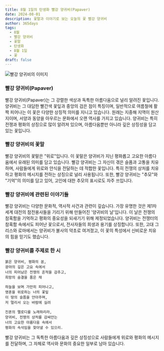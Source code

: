 ```yaml
---
title: 8월 1일의 탄생화 빨강 양귀비(Papaver)
date: 2024-08-01
description: 꽃말과 이야기로 보는 오늘의 꽃 빨강 양귀비
author: 365days
tags:
  - 8월
  - 빨강 양귀비
  - 꽃말
  - 탄생화
  - 8월 1일
  - 꽃
draft: false
---
```


![빨강 양귀비의 이미지](https://cdn.pixabay.com/photo/2019/06/02/11/22/poppies-4246241_1280.jpg#center)


### 빨강 양귀비(Papaver)

빨강 양귀비(Papaver)는 그 강렬한 색상과 독특한 아름다움으로 널리 알려진 꽃입니다. 양귀비는 그 대담한 빨간색 꽃잎과 중앙의 검은 점이 특징이며, 일반적으로 여름철에 활짝 피어나는 이 꽃은 다양한 상징적 의미를 지니고 있습니다. 원래는 지중해 지역이 원산지이며, 서양과 동양을 아우르는 문화에서 오랜 역사를 가지고 있습니다. 양귀비는 특히 전쟁과 평화의 상징으로 많이 알려져 있으며, 아름다움뿐만 아니라 깊은 상징성을 담고 있는 꽃입니다.

### 빨강 양귀비의 꽃말

빨강 양귀비의 꽃말은 "위로"입니다. 이 꽃말은 양귀비가 지닌 평화롭고 고요한 아름다움에서 유래된 의미를 담고 있습니다. 빨강 양귀비는 그 자신이 겪은 슬픔과 고통을 치유하며, 사람들에게 위로와 안식을 전달하는 데 적합한 꽃입니다. 특히 전쟁의 상처를 치유하고 평화의 메시지를 전하는 상징으로 널리 사용됩니다. 또한, 빨강 양귀비는 "추모"와 "기억"의 의미를 담고 있어, 고인에 대한 추모의 표시로도 자주 쓰입니다.

### 빨강 양귀비에 관련된 이야기들

빨강 양귀비는 다양한 문화적, 역사적 사건과 관련이 깊습니다. 가장 유명한 것은 제1차 세계 대전의 참전용사들을 기리기 위해 만들어진 '양귀비의 날'입니다. 이 날은 전쟁의 참혹함을 기억하고 평화의 중요성을 되새기기 위해 제정되었습니다. 양귀비는 전쟁터의 참혹함 속에서도 피어난 꽃으로서, 전사자들의 희생과 용기를 상징합니다. 또한, 고대 그리스와 로마에서는 양귀비가 불사의 약초로 여겨졌고, 이 꽃의 특성에서 신비로운 치유의 힘을 믿기도 했습니다. 

### 빨강 양귀비를 주제로 한 시

	붉은 양귀비, 평화의 꿈,
	광야의 깊은 고요 속에서
	너의 피어남은 전쟁의 흔적을 감추고,
	희망의 숨결을 품은 채
	
	하늘을 보며 가만히 피어나고,
	영혼을 위로하는 너의 꽃잎
	이 땅의 슬픔을 안아주며,
	저 멀리서 오는 바람에 실려
	
	진혼의 멜로디를 노래하리라,
	양귀비, 전쟁의 상처를 감싸안는
	너의 고요한 아름다움 속에서
	평화의 속삭임을 찾아낼 수 있으리. 

빨강 양귀비는 그 독특한 아름다움과 깊은 상징성으로 사람들에게 위로와 평화의 메시지를 전달하며, 그 자체로 역사와 문화의 중요한 일부로 남아 있습니다.
